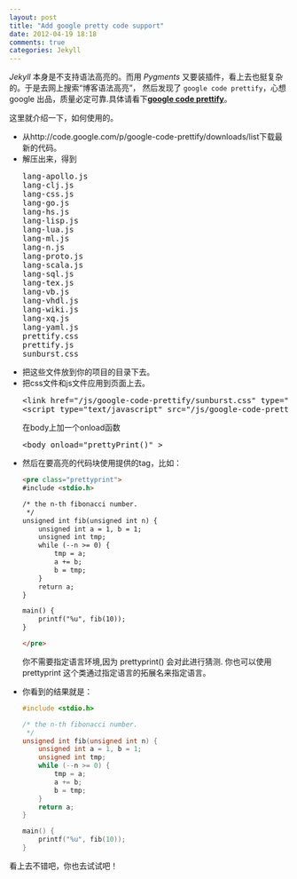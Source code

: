 ```yaml
---
layout: post
title: "Add google pretty code support"
date: 2012-04-19 18:18
comments: true
categories: Jekyll
---
```


*Jekyll* 本身是不支持语法高亮的。而用 *Pygments* 又要装插件，看上去也挺复杂的。于是去网上搜索“博客语法高亮”，
然后发现了 `google code prettify`，心想 google 出品，质量必定可靠.具体请看下<a href="http://code.google.com/p/google-code-prettify/"><strong>google code prettify</strong></a>。


这里就介绍一下，如何使用的。
<ul>
<li>从http://code.google.com/p/google-code-prettify/downloads/list下载最新的代码。</li>
<li>解压出来，得到
<pre>
lang-apollo.js
lang-clj.js
lang-css.js
lang-go.js
lang-hs.js
lang-lisp.js
lang-lua.js
lang-ml.js
lang-n.js
lang-proto.js
lang-scala.js
lang-sql.js
lang-tex.js
lang-vb.js
lang-vhdl.js
lang-wiki.js
lang-xq.js
lang-yaml.js
prettify.css
prettify.js
sunburst.css
</pre>
</li>
<li>把这些文件放到你的项目的目录下去。 </li>
<li>把css文件和js文件应用到页面上去。
<pre class="prettyprint">
&lt;link href="/js/google-code-prettify/sunburst.css" type="text/css" rel="stylesheet"/&gt;
&lt;script type="text/javascript" src="/js/google-code-prettify/prettify.js"&gt;&lt;/script&gt;
</pre>
在body上加一个onload函数
<pre class="prettyprint">
&lt;body onload="prettyPrint()" &gt;
</pre>
</li>
<li>然后在要高亮的代码块使用提供的tag，比如：

```html
<pre class="prettyprint">
#include <stdio.h>

/* the n-th fibonacci number.
 */
unsigned int fib(unsigned int n) {
    unsigned int a = 1, b = 1;
    unsigned int tmp;
    while (--n >= 0) {
        tmp = a;
        a += b;
        b = tmp;
    }
    return a;
}

main() {
    printf("%u", fib(10));
}

</pre>
```

你不需要指定语言环境,因为 prettyprint() 会对此进行猜测. 你也可以使用 prettyprint 这个类通过指定语言的拓展名来指定语言。
</li>
<li>
你看到的结果就是：

```c
#include <stdio.h>

/* the n-th fibonacci number.
 */
unsigned int fib(unsigned int n) {
    unsigned int a = 1, b = 1;
    unsigned int tmp;
    while (--n >= 0) {
        tmp = a;
        a += b;
        b = tmp;
    }
    return a;
}

main() {
    printf("%u", fib(10));
}
```

</li>
</ul>
</p>
<p>
看上去不错吧，你也去试试吧！
</p>

</p>
</pre></li>
</ul>
</strong></p>
